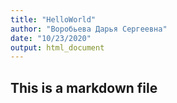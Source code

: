 ```yaml
---
title: "HelloWorld"
author: "Воробьева Дарья Сергеевна"
date: "10/23/2020"
output: html_document
---
```

## This is a markdown file
